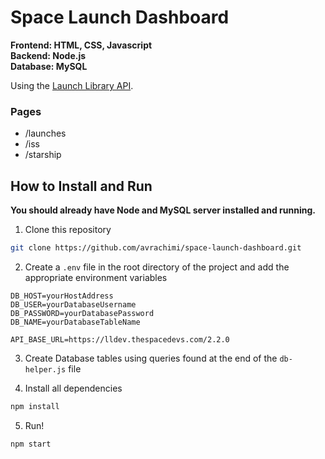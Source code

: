 # Space Launch Dashboard

**Frontend: HTML, CSS, Javascript**  
**Backend: Node.js**  
**Database: MySQL**  

Using the [Launch Library API](https://ll.thespacedevs.com).

### Pages
- /launches
- /iss
- /starship

## How to Install and Run
**You should already have Node and MySQL server installed and running.**

1. Clone this repository
```sh
git clone https://github.com/avrachimi/space-launch-dashboard.git
```

2. Create a ```.env``` file in the root directory of the project and add the appropriate environment variables
```
DB_HOST=yourHostAddress
DB_USER=yourDatabaseUsername
DB_PASSWORD=yourDatabasePassword
DB_NAME=yourDatabaseTableName

API_BASE_URL=https://lldev.thespacedevs.com/2.2.0
```

3. Create Database tables using queries found at the end of the ```db-helper.js``` file

4. Install all dependencies
```sh
npm install
```

5. Run!
```sh
npm start
```